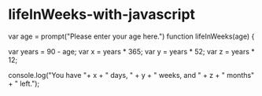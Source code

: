 # lifeInWeeks-with-javascript
var age = prompt("Please enter your age here.")
function lifeInWeeks(age) {

var years = 90 - age;
var x = years * 365;
var y = years * 52;
var z = years * 12;
  
console.log("You have "+ x + " days, " + y + " weeks, and " + z + " months" + " left.");
